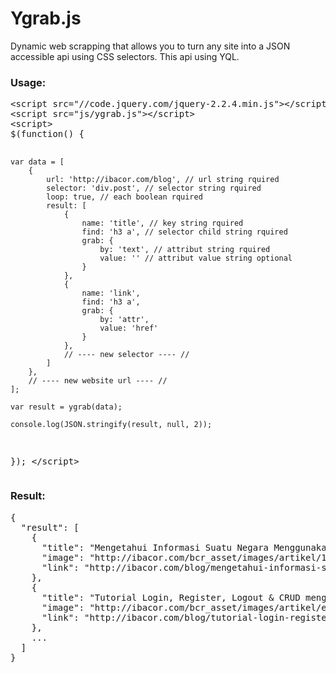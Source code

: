 # Ygrab.js
Dynamic web scrapping that allows you to turn any site into a JSON accessible api using CSS selectors. This api using YQL.

<h3>Usage:</h3>
<pre>&lt;script src="//code.jquery.com/jquery-2.2.4.min.js"&gt;&lt;/script&gt;
&lt;script src="js/ygrab.js"&gt;&lt;/script&gt;
&lt;script&gt;        
$(function() {

    var data = [
        {
            url: 'http://ibacor.com/blog', // url string rquired
            selector: 'div.post', // selector string rquired
            loop: true, // each boolean rquired
            result: [
                {
                    name: 'title', // key string rquired
                    find: 'h3 a', // selector child string rquired
                    grab: {
                        by: 'text', // attribut string rquired
                        value: '' // attribut value string optional
                    }
                },
                {
                    name: 'link',
                    find: 'h3 a',
                    grab: {
                        by: 'attr',
                        value: 'href'
                    }
                },
                // ---- new selector ---- //
            ]
        },
        // ---- new website url ---- //
    ];
    
    var result = ygrab(data);
    
    console.log(JSON.stringify(result, null, 2));
    
});
&lt;/script&gt;</pre>

<h3>Result:</h3>
<pre>{
  "result": [
    {
      "title": "Mengetahui Informasi Suatu Negara Menggunakan API Worldbank",
      "image": "http://ibacor.com/bcr_asset/images/artikel/11794390317144d0693208eefbc6f908.jpg",
      "link": "http://ibacor.com/blog/mengetahui-informasi-suatu-negara-menggunakan-api-worldbank"
    },
    {
      "title": "Tutorial Login, Register, Logout & CRUD menggunakan PHP & MySQLi OOP + Bootstrap",
      "image": "http://ibacor.com/bcr_asset/images/artikel/e234a76c6b3133e6abd25c9325267ee1.jpg",
      "link": "http://ibacor.com/blog/tutorial-login-register-logout-crud-menggunakan-php-mysqli-oop-bootstrap"
    },
    ...
  ]
}</pre>
